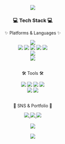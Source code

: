 <div align=center>
	<img src="https://capsule-render.vercel.app/api?type=waving&color=auto&height=200&section=header&text=seol's%20Github!&fontSize=80" />	
</div>
<div align=center>
	<h3>💻 Tech Stack 💻</h3>
	<p>✨ Platforms & Languages ✨</p>
</div>
<div align="center">
	 
<img src="https://img.shields.io/badge/Swift-F05138?style=flat&logo=swift&logoColor=white"/>
	<br>
  <img src="https://img.shields.io/badge/Java-007396?style=flat&logo=Conda-Forge&logoColor=white" />
	<img src="https://img.shields.io/badge/C-A8B9CC?style=flat&logo=c&logoColor=white"/>
	<img src="https://img.shields.io/badge/HTML5-E34F26?style=flat&logo=HTML5&logoColor=white" />
	<img src="https://img.shields.io/badge/CSS3-1572B6?style=flat&logo=CSS3&logoColor=white" />
	<img src="https://img.shields.io/badge/JavaScript-F7DF1E?style=flat&logo=JavaScript&logoColor=white" />
	<br>
	<img src="https://img.shields.io/badge/Spring-6DB33F?style=flat&logo=Spring&logoColor=white" />
	<br>
	<img src="https://img.shields.io/badge/MySQL-4479A1?style=flat&logo=MySQL&logoColor=white" />

</div>
<br>
<div align=center>
	<p>🛠 Tools 🛠</p>
</div>
<div align=center>
  <img src="https://img.shields.io/badge/Xcode-147EFB?style=flat&logo=xcode&logoColor=white" />
	<img src="https://img.shields.io/badge/IntelliJ-000000?style=flat&logo=intellijidea&logoColor=white" />
	<img src="https://img.shields.io/badge/Visual%20Studio%20Code-007ACC?style=flat&logo=VisualStudioCode&logoColor=white" />
	<img src="https://img.shields.io/badge/Visual%20Studio-5C2D91?style=flat&logo=VisualStudio&logoColor=white" />
	<br>
	<img src="https://img.shields.io/badge/AWS-232F3E?style=flat&logo=AmazonAWS&logoColor=white" />
	<img src="https://img.shields.io/badge/GitHub-181717?style=flat&logo=GitHub&logoColor=white" />
</div>
<br>
<div align=center>
	<p>🎨 SNS & Portfolio 🎨</p>
</div>
<div align=center>
	<a href="https://blog.naver.com/hsseor">
		<img src="https://img.shields.io/badge/Blog-FF9800?style=flat&logo=Blogger&logoColor=white" />
	</a>
	<a href="https://www.instagram.com/ph.d_jjabjjab/">
		<img src="https://img.shields.io/badge/Instagram-E4405F?style=flat&logo=instagram&logoColor=white" />
	</a>
	<a href="https://brook-espadrille-65a.notion.site/580df141b78d4b43849e8de6cc274138">
		<img src="https://img.shields.io/badge/Notion-000000?style=flat&logo=Notion&logoColor=white" />
	</a>
	<br>
</div>
<div align=center>
<br>
<img src="https://github-readme-stats.vercel.app/api/top-langs/?username=hsseor&layout=compact"><br><br>
<img src="https://github-readme-stats.vercel.app/api?username=hsseor&show_icons=true">

</br>

</div>
